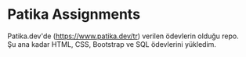 # Patika Assignments
Patika.dev'de (https://www.patika.dev/tr)  verilen ödevlerin olduğu repo.<br/>
Şu ana kadar HTML, CSS, Bootstrap ve SQL ödevlerini yükledim.
